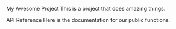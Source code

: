 My Awesome Project
This is a project that does amazing things.

API Reference
Here is the documentation for our public functions.

<!-- DOCS:START:calculatePrice -->

<!-- This section is auto-generated. Do not edit manually. -->

<!-- DOCS:END:calculatePrice -->

<!-- DOCS:START:getUserProfile -->

<!-- This section is auto-generated. Do not edit manually. -->

<!-- DOCS:END:getUserProfile -->
